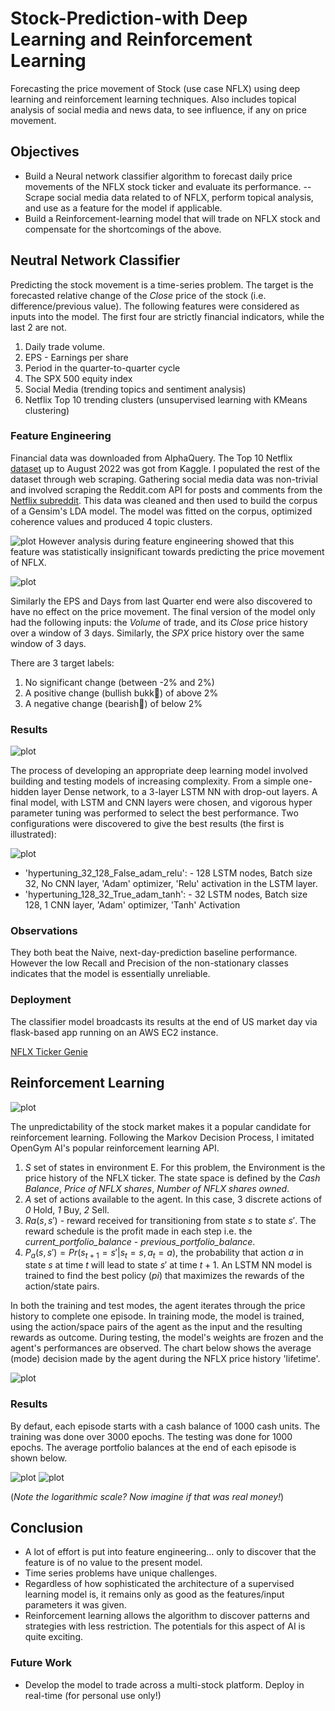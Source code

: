 # Stock-Prediction-with Deep Learning and Reinforcement Learning

Forecasting the price movement of Stock (use case NFLX) using deep learning and reinforcement learning techniques. Also includes topical analysis of social media and news data, to see influence, if any on price movement.
<candle stick>

## Objectives

- Build a Neural network classifier algorithm to forecast daily price movements of the NFLX stock ticker and evaluate its performance.
  -- Scrape social media data related to of NFLX, perform topical analysis, and use as a feature for the model if applicable.
- Build a Reinforcement-learning model that will trade on NFLX stock and compensate for the shortcomings of the above.

## Neutral Network Classifier

Predicting the stock movement is a time-series problem. The target is the forecasted relative change of the _Close_ price of the stock (i.e. difference/previous value). The following features were considered as inputs into the model. The first four are strictly financial indicators, while the last 2 are not.

1. Daily trade volume.
2. EPS - Earnings per share
3. Period in the quarter-to-quarter cycle
4. The SPX 500 equity index
5. Social Media (trending topics and sentiment analysis)
6. Netflix Top 10 trending clusters (unsupervised learning with KMeans clustering)

### Feature Engineering

Financial data was downloaded from AlphaQuery. The Top 10 Netflix [dataset](https://www.kaggle.com/datasets/dhruvildave/netflix-top-10-tv-shows-and-films) up to August 2022 was got from Kaggle. I populated the rest of the dataset through web scraping. Gathering social media data was non-trivial and involved scraping the Reddit.com API for posts and comments from the [Netflix subreddit](https://www.reddit.com/r/netflix/). This data was cleaned and then used to build the corpus of a Gensim's LDA model. The model was fitted on the corpus, optimized coherence values and produced 4 topic clusters.

![plot](images/lda4wordcloud.png)
However analysis during feature engineering showed that this feature was statistically insignificant towards predicting the price movement of NFLX.

![plot](images/sentiment_analysis.png)

Similarly the EPS and Days from last Quarter end were also discovered to have no effect on the price movement. The final version of the model only had the following inputs: the _Volume_ of trade, and its _Close_ price history over a window of 3 days. Similarly, the _SPX_ price history over the same window of 3 days.

There are 3 target labels:

1. No significant change (between -2% and 2%)
2. A positive change (bullish bukk🐂) of above 2%
3. A negative change (bearish🐻) of below 2%

### Results

![plot](images/clf_results.png)

The process of developing an appropriate deep learning model involved building and testing models of increasing complexity. From a simple one-hidden layer Dense network, to a 3-layer LSTM NN with drop-out layers. A final model, with LSTM and CNN layers were chosen, and vigorous hyper parameter tuning was performed to select the best performance. Two configurations were discovered to give the best results (the first is illustrated):

![plot](images/clf_model.png)

- 'hypertuning_32_128_False_adam_relu': - 128 LSTM nodes, Batch size 32, No CNN layer, 'Adam' optimizer, 'Relu' activation in the LSTM layer.
- 'hypertuning_128_32_True_adam_tanh': - 32 LSTM nodes, Batch size 128, 1 CNN layer, 'Adam' optimizer, 'Tanh' Activation

### Observations

They both beat the Naive, next-day-prediction baseline performance.
However the low Recall and Precision of the non-stationary classes indicates that the model is essentially unreliable.

### Deployment

The classifier model broadcasts its results at the end of US market day via flask-based app running on an AWS EC2 instance.

[NFLX Ticker Genie](http://ec2-18-220-177-255.us-east-2.compute.amazonaws.com:8000/)

## Reinforcement Learning

![plot](images/markov_process.png)

The unpredictability of the stock market makes it a popular candidate for reinforcement learning. Following the Markov Decision Process, I imitated OpenGym AI's popular reinforcement learning API.

1. $S$ set of states in environment E. For this problem, the Environment is the price history of the NFLX ticker. The state space is defined by the _Cash Balance_, _Price of NFLX shares_, _Number of NFLX shares owned_.
2. $A$ set of actions available to the agent. In this case, 3 discrete actions of _0_ Hold, _1_ Buy, _2_ Sell.
3. $Ra (s, s')$ - reward received for transitioning from state $s$ to state $s'$. The reward schedule is the profit made in each step i.e. the _current_portfolio_balance_ - _previous_portfolio_balance_.
4. $P_a(s, s') = Pr(s_{t+1} = s'|s_{t} = s, a_{t} = a)$, the probability that action $a$ in state $s$ at time $t$ will lead to state $s'$ at time $t+1$. An LSTM NN model is trained to find the best policy ($pi$) that maximizes the rewards of the action/state pairs.

In both the training and test modes, the agent iterates through the price history to complete one episode. In training mode, the model is trained, using the action/space pairs of the agent as the input and the resulting rewards as outcome. During testing, the model's weights are frozen and the agent's performances are observed. The chart below shows the average (mode) decision made by the agent during the NFLX price history 'lifetime'.

![plot](images/rl_actions.png)

### Results

By defaut, each episode starts with a cash balance of 1000 cash units. The training was done over 3000 epochs. The testing was done for 1000 epochs. The average portfolio balances at the end of each episode is shown below.

![plot](images/rl_training_portfolio.png)
![plot](images/rl_testing_portfolio.png)

(_Note the logarithmic scale? Now imagine if that was real money!_)

## Conclusion

- A lot of effort is put into feature engineering... only to discover that the feature is of no value to the present model.
- Time series problems have unique challenges.
- Regardless of how sophisticated the architecture of a supervised learning model is, it remains only as good as the features/input parameters it was given.
- Reinforcement learning allows the algorithm to discover patterns and strategies with less restriction. The potentials for this aspect of AI is quite exciting.

### Future Work

- Develop the model to trade across a multi-stock platform. Deploy in real-time (for personal use only!)
